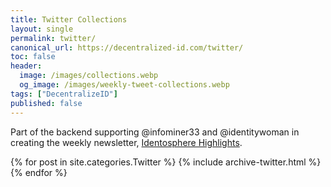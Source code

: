 ```yaml
---
title: Twitter Collections
layout: single
permalink: twitter/
canonical_url: https://decentralized-id.com/twitter/
toc: false
header: 
  image: /images/collections.webp
  og_image: /images/weekly-tweet-collections.webp
tags: ["DecentralizeID"]
published: false
---
```


Part of the backend supporting @infominer33 and @identitywoman in creating the weekly newsletter, [Identosphere Highlights](https://newsletter.identosphere.net).

{% for post in site.categories.Twitter %}
  {% include archive-twitter.html %}
{% endfor %}
